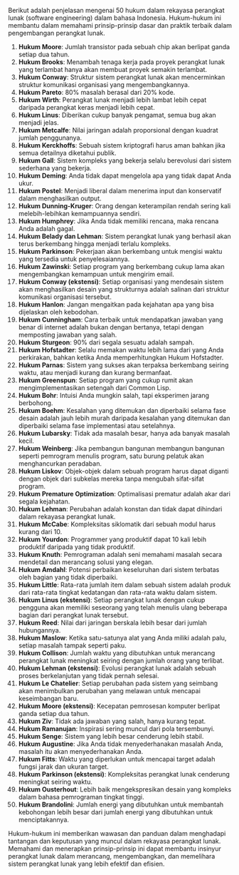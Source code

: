 Berikut adalah penjelasan mengenai 50 hukum dalam rekayasa perangkat lunak (software engineering) dalam bahasa Indonesia. Hukum-hukum ini membantu dalam memahami prinsip-prinsip dasar dan praktik terbaik dalam pengembangan perangkat lunak.

1. **Hukum Moore**: Jumlah transistor pada sebuah chip akan berlipat ganda setiap dua tahun.
2. **Hukum Brooks**: Menambah tenaga kerja pada proyek perangkat lunak yang terlambat hanya akan membuat proyek semakin terlambat.
3. **Hukum Conway**: Struktur sistem perangkat lunak akan mencerminkan struktur komunikasi organisasi yang mengembangkannya.
4. **Hukum Pareto**: 80% masalah berasal dari 20% kode.
5. **Hukum Wirth**: Perangkat lunak menjadi lebih lambat lebih cepat daripada perangkat keras menjadi lebih cepat.
6. **Hukum Linus**: Diberikan cukup banyak pengamat, semua bug akan menjadi jelas.
7. **Hukum Metcalfe**: Nilai jaringan adalah proporsional dengan kuadrat jumlah penggunanya.
8. **Hukum Kerckhoffs**: Sebuah sistem kriptografi harus aman bahkan jika semua detailnya diketahui publik.
9. **Hukum Gall**: Sistem kompleks yang bekerja selalu berevolusi dari sistem sederhana yang bekerja.
10. **Hukum Deming**: Anda tidak dapat mengelola apa yang tidak dapat Anda ukur.
11. **Hukum Postel**: Menjadi liberal dalam menerima input dan konservatif dalam menghasilkan output.
12. **Hukum Dunning-Kruger**: Orang dengan keterampilan rendah sering kali melebih-lebihkan kemampuannya sendiri.
13. **Hukum Humphrey**: Jika Anda tidak memiliki rencana, maka rencana Anda adalah gagal.
14. **Hukum Belady dan Lehman**: Sistem perangkat lunak yang berhasil akan terus berkembang hingga menjadi terlalu kompleks.
15. **Hukum Parkinson**: Pekerjaan akan berkembang untuk mengisi waktu yang tersedia untuk penyelesaiannya.
16. **Hukum Zawinski**: Setiap program yang berkembang cukup lama akan mengembangkan kemampuan untuk mengirim email.
17. **Hukum Conway (ekstensi)**: Setiap organisasi yang mendesain sistem akan menghasilkan desain yang strukturnya adalah salinan dari struktur komunikasi organisasi tersebut.
18. **Hukum Hanlon**: Jangan mengaitkan pada kejahatan apa yang bisa dijelaskan oleh kebodohan.
19. **Hukum Cunningham**: Cara terbaik untuk mendapatkan jawaban yang benar di internet adalah bukan dengan bertanya, tetapi dengan memposting jawaban yang salah.
20. **Hukum Sturgeon**: 90% dari segala sesuatu adalah sampah.
21. **Hukum Hofstadter**: Selalu memakan waktu lebih lama dari yang Anda perkirakan, bahkan ketika Anda memperhitungkan Hukum Hofstadter.
22. **Hukum Parnas**: Sistem yang sukses akan terpaksa berkembang seiring waktu, atau menjadi kurang dan kurang bermanfaat.
23. **Hukum Greenspun**: Setiap program yang cukup rumit akan mengimplementasikan setengah dari Common Lisp.
24. **Hukum Bohr**: Intuisi Anda mungkin salah, tapi eksperimen jarang berbohong.
25. **Hukum Boehm**: Kesalahan yang ditemukan dan diperbaiki selama fase desain adalah jauh lebih murah daripada kesalahan yang ditemukan dan diperbaiki selama fase implementasi atau setelahnya.
26. **Hukum Lubarsky**: Tidak ada masalah besar, hanya ada banyak masalah kecil.
27. **Hukum Weinberg**: Jika pembangun bangunan membangun bangunan seperti pemrogram menulis program, satu burung pelatuk akan menghancurkan peradaban.
28. **Hukum Liskov**: Objek-objek dalam sebuah program harus dapat diganti dengan objek dari subkelas mereka tanpa mengubah sifat-sifat program.
29. **Hukum Premature Optimization**: Optimalisasi prematur adalah akar dari segala kejahatan.
30. **Hukum Lehman**: Perubahan adalah konstan dan tidak dapat dihindari dalam rekayasa perangkat lunak.
31. **Hukum McCabe**: Kompleksitas siklomatik dari sebuah modul harus kurang dari 10.
32. **Hukum Yourdon**: Programmer yang produktif dapat 10 kali lebih produktif daripada yang tidak produktif.
33. **Hukum Knuth**: Pemrograman adalah seni memahami masalah secara mendetail dan merancang solusi yang elegan.
34. **Hukum Amdahl**: Potensi perbaikan keseluruhan dari sistem terbatas oleh bagian yang tidak diperbaiki.
35. **Hukum Little**: Rata-rata jumlah item dalam sebuah sistem adalah produk dari rata-rata tingkat kedatangan dan rata-rata waktu dalam sistem.
36. **Hukum Linus (ekstensi)**: Setiap perangkat lunak dengan cukup pengguna akan memiliki seseorang yang telah menulis ulang beberapa bagian dari perangkat lunak tersebut.
37. **Hukum Reed**: Nilai dari jaringan berskala lebih besar dari jumlah hubungannya.
38. **Hukum Maslow**: Ketika satu-satunya alat yang Anda miliki adalah palu, setiap masalah tampak seperti paku.
39. **Hukum Collison**: Jumlah waktu yang dibutuhkan untuk merancang perangkat lunak meningkat seiring dengan jumlah orang yang terlibat.
40. **Hukum Lehman (ekstensi)**: Evolusi perangkat lunak adalah sebuah proses berkelanjutan yang tidak pernah selesai.
41. **Hukum Le Chatelier**: Setiap perubahan pada sistem yang seimbang akan menimbulkan perubahan yang melawan untuk mencapai keseimbangan baru.
42. **Hukum Moore (ekstensi)**: Kecepatan pemrosesan komputer berlipat ganda setiap dua tahun.
43. **Hukum Ziv**: Tidak ada jawaban yang salah, hanya kurang tepat.
44. **Hukum Ramanujan**: Inspirasi sering muncul dari pola tersembunyi.
45. **Hukum Senge**: Sistem yang lebih besar cenderung lebih stabil.
46. **Hukum Augustine**: Jika Anda tidak menyederhanakan masalah Anda, masalah itu akan menyederhanakan Anda.
47. **Hukum Fitts**: Waktu yang diperlukan untuk mencapai target adalah fungsi jarak dan ukuran target.
48. **Hukum Parkinson (ekstensi)**: Kompleksitas perangkat lunak cenderung meningkat seiring waktu.
49. **Hukum Ousterhout**: Lebih baik mengekspresikan desain yang kompleks dalam bahasa pemrograman tingkat tinggi.
50. **Hukum Brandolini**: Jumlah energi yang dibutuhkan untuk membantah kebohongan lebih besar dari jumlah energi yang dibutuhkan untuk menciptakannya.

Hukum-hukum ini memberikan wawasan dan panduan dalam menghadapi tantangan dan keputusan yang muncul dalam rekayasa perangkat lunak. Memahami dan menerapkan prinsip-prinsip ini dapat membantu insinyur perangkat lunak dalam merancang, mengembangkan, dan memelihara sistem perangkat lunak yang lebih efektif dan efisien.
